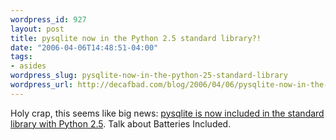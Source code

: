 ```yaml
--- 
wordpress_id: 927
layout: post
title: pysqlite now in the Python 2.5 standard library?!
date: "2006-04-06T14:48:51-04:00"
tags: 
- asides
wordpress_slug: pysqlite-now-in-the-python-25-standard-library
wordpress_url: http://decafbad.com/blog/2006/04/06/pysqlite-now-in-the-python-25-standard-library
---
```

 <p>Holy crap, this seems like big news:  <a href="http://docs.python.org/dev/whatsnew/node14.html#SECTION0001440000000000000000">pysqlite is now included in the standard  library with Python 2.5</a>.  Talk about Batteries Included.</p>
